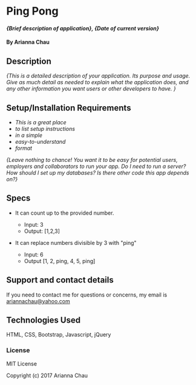 # Ping Pong

#### _{Brief description of application}, {Date of current version}_

#### By Arianna Chau

## Description

_{This is a detailed description of your application. Its purpose and usage.  Give as much detail as needed to explain what the application does, and any other information you want users or other developers to have. }_

## Setup/Installation Requirements

* _This is a great place_
* _to list setup instructions_
* _in a simple_
* _easy-to-understand_
* _format_

_{Leave nothing to chance! You want it to be easy for potential users, employers and collaborators to run your app. Do I need to run a server? How should I set up my databases? Is there other code this app depends on?}_

## Specs

* It can count up to the provided number.
  * Input: 3
  * Output: [1,2,3]

* It can replace numbers divisible by 3 with "ping"
  * Input: 6
  * Output [1, 2, ping, 4, 5, ping]

## Support and contact details

If you need to contact me for questions or concerns, my email is ariannachau@yahoo.com

## Technologies Used

HTML, CSS, Bootstrap, Javascript, jQuery

### License

MIT License

Copyright (c) 2017 Arianna Chau
